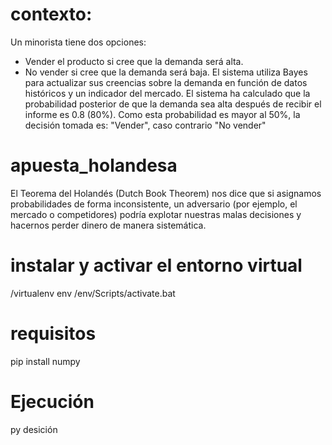 # contexto:
Un minorista tiene dos opciones:
- Vender el producto si cree que la demanda será alta.
- No vender si cree que la demanda será baja.
El sistema utiliza Bayes para actualizar sus creencias sobre la demanda en función de datos históricos y un indicador del mercado.
El sistema ha calculado que la probabilidad posterior de que la demanda sea alta después de recibir el informe es 0.8 (80%). Como esta probabilidad es mayor al 50%, la decisión tomada es: "Vender", caso contrario "No vender"


# apuesta_holandesa
El Teorema del Holandés (Dutch Book Theorem) nos dice que si asignamos probabilidades de forma inconsistente, un adversario (por ejemplo, el mercado o competidores) podría explotar nuestras malas decisiones y hacernos perder dinero de manera sistemática.


# instalar y activar el entorno virtual
/virtualenv env         /env/Scripts/activate.bat
# requisitos
pip install numpy
# Ejecución
py desición
